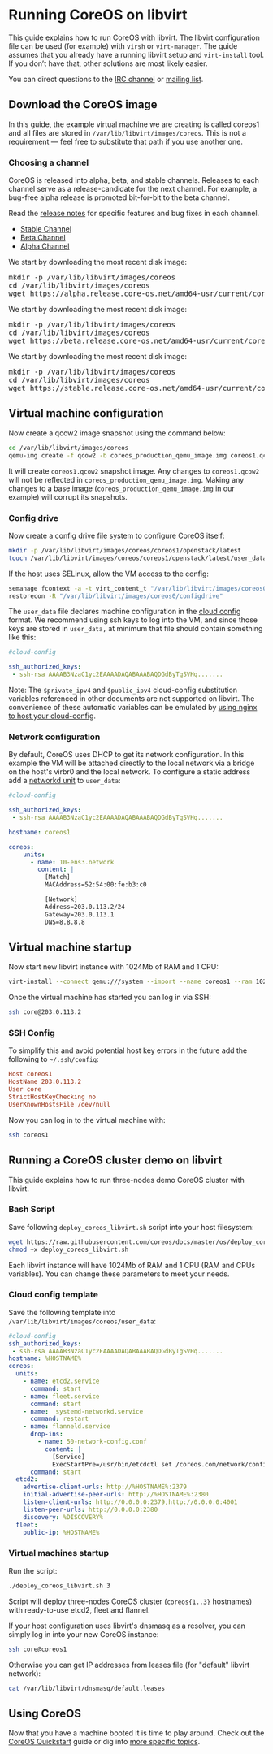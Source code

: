 # Running CoreOS on libvirt

This guide explains how to run CoreOS with libvirt. The libvirt configuration
file can be used (for example) with `virsh` or `virt-manager`. The guide assumes
that you already have a running libvirt setup and `virt-install` tool. If you
don’t have that, other solutions are most likely easier.

You can direct questions to the [IRC channel][irc] or [mailing
list][coreos-dev].

## Download the CoreOS image

In this guide, the example virtual machine we are creating is called coreos1 and
all files are stored in `/var/lib/libvirt/images/coreos`. This is not a requirement — feel free
to substitute that path if you use another one.

### Choosing a channel

CoreOS is released into alpha, beta, and stable channels. Releases to each channel serve as a release-candidate for the next channel. For example, a bug-free alpha release is promoted bit-for-bit to the beta channel.

Read the [release notes](https://coreos.com/releases) for specific features and bug fixes in each channel.

<div id="libvirt-create">
  <ul class="nav nav-tabs">
    <li class="active"><a href="#stable-create" data-toggle="tab">Stable Channel</a></li>
    <li><a href="#beta-create" data-toggle="tab">Beta Channel</a></li>
    <li><a href="#alpha-create" data-toggle="tab">Alpha Channel</a></li>
  </ul>
  <div class="tab-content coreos-docs-image-table">
    <div class="tab-pane" id="alpha-create">
      <p>We start by downloading the most recent disk image:</p>
      <pre>
mkdir -p /var/lib/libvirt/images/coreos
cd /var/lib/libvirt/images/coreos
wget https://alpha.release.core-os.net/amd64-usr/current/coreos_production_qemu_image.img.bz2 -O - | bzcat > coreos_production_qemu_image.img</pre>
    </div>
    <div class="tab-pane" id="beta-create">
      <p>We start by downloading the most recent disk image:</p>
      <pre>
mkdir -p /var/lib/libvirt/images/coreos
cd /var/lib/libvirt/images/coreos
wget https://beta.release.core-os.net/amd64-usr/current/coreos_production_qemu_image.img.bz2 -O - | bzcat > coreos_production_qemu_image.img</pre>
    </div>
    <div class="tab-pane active" id="stable-create">
      <p>We start by downloading the most recent disk image:</p>
      <pre>
mkdir -p /var/lib/libvirt/images/coreos
cd /var/lib/libvirt/images/coreos
wget https://stable.release.core-os.net/amd64-usr/current/coreos_production_qemu_image.img.bz2 -O - | bzcat > coreos_production_qemu_image.img</pre>
    </div>
  </div>
</div>

## Virtual machine configuration

Now create a qcow2 image snapshot using the command below:

```sh
cd /var/lib/libvirt/images/coreos
qemu-img create -f qcow2 -b coreos_production_qemu_image.img coreos1.qcow2
```

It will create `coreos1.qcow2` snapshot image. Any changes to `coreos1.qcow2` will not be reflected in `coreos_production_qemu_image.img`. Making any changes to a base image (`coreos_production_qemu_image.img` in our example) will corrupt its snapshots.

### Config drive

Now create a config drive file system to configure CoreOS itself:

```sh
mkdir -p /var/lib/libvirt/images/coreos/coreos1/openstack/latest
touch /var/lib/libvirt/images/coreos/coreos1/openstack/latest/user_data
```

If the host uses SELinux, allow the VM access to the config:

```sh
semanage fcontext -a -t virt_content_t "/var/lib/libvirt/images/coreos0/configdrive(/.*)?"
restorecon -R "/var/lib/libvirt/images/coreos0/configdrive"
```

The `user_data` file declares machine configuration in the [cloud config](https://coreos.com/os/docs/latest/cloud-config.html) format. We recommend using ssh keys to log into the VM, and since those keys are stored in `user_data,` at minimum that file should contain something like this:

```yaml
#cloud-config

ssh_authorized_keys:
 - ssh-rsa AAAAB3NzaC1yc2EAAAADAQABAAABAQDGdByTgSVHq.......
```

Note: The `$private_ipv4` and `$public_ipv4` cloud-config substitution variables referenced in other documents are not supported on libvirt. The convenience of these automatic variables can be emulated by [using nginx to host your cloud-config](nginx-host-cloud-config.md).

### Network configuration

By default, CoreOS uses DHCP to get its network configuration. In this example the VM will be attached directly to the local network via a bridge on the host's virbr0 and the local network. To configure a static address add a [networkd unit][systemd-network] to `user_data`:

```yaml
#cloud-config

ssh_authorized_keys:
 - ssh-rsa AAAAB3NzaC1yc2EAAAADAQABAAABAQDGdByTgSVHq.......

hostname: coreos1

coreos:
    units:
      - name: 10-ens3.network
        content: |
          [Match]
          MACAddress=52:54:00:fe:b3:c0

          [Network]
          Address=203.0.113.2/24
          Gateway=203.0.113.1
          DNS=8.8.8.8
```

[systemd-network]: http://www.freedesktop.org/software/systemd/man/systemd.network.html


## Virtual machine startup

Now start new libvirt instance with 1024Mb of RAM and 1 CPU:

```sh
virt-install --connect qemu:///system --import --name coreos1 --ram 1024 --vcpus 1 --os-type=linux --os-variant=virtio26 --disk path=/var/lib/libvirt/images/coreos/coreos1.qcow2,format=qcow2,bus=virtio --filesystem /var/lib/libvirt/images/coreos/coreos1/,config-2,type=mount,mode=squash --network bridge=virbr0,mac=52:54:00:fe:b3:c0,type=bridge --vnc --noautoconsole
```

Once the virtual machine has started you can log in via SSH:

```sh
ssh core@203.0.113.2
```

### SSH Config

To simplify this and avoid potential host key errors in the future add the following to `~/.ssh/config`:

```ini
Host coreos1
HostName 203.0.113.2
User core
StrictHostKeyChecking no
UserKnownHostsFile /dev/null
```

Now you can log in to the virtual machine with:

```sh
ssh coreos1
```

## Running a CoreOS cluster demo on libvirt

This guide explains how to run three-nodes demo CoreOS cluster with libvirt.

### Bash Script

Save following `deploy_coreos_libvirt.sh` script into your host filesystem:

```sh
wget https://raw.githubusercontent.com/coreos/docs/master/os/deploy_coreos_libvirt.sh
chmod +x deploy_coreos_libvirt.sh
```

Each libvirt instance will have 1024Mb of RAM and 1 CPU (RAM and CPUs variables).
You can change these parameters to meet your needs.

### Cloud config template

Save the following template into `/var/lib/libvirt/images/coreos/user_data`:

```yaml
#cloud-config
ssh_authorized_keys:
 - ssh-rsa AAAAB3NzaC1yc2EAAAADAQABAAABAQDGdByTgSVHq.......
hostname: %HOSTNAME%
coreos:
  units:
    - name: etcd2.service
      command: start
    - name: fleet.service
      command: start
    - name:  systemd-networkd.service
      command: restart
    - name: flanneld.service
      drop-ins:
        - name: 50-network-config.conf
          content: |
            [Service]
            ExecStartPre=/usr/bin/etcdctl set /coreos.com/network/config '{ "Network": "10.1.0.0/16" }'
      command: start
  etcd2:
    advertise-client-urls: http://%HOSTNAME%:2379
    initial-advertise-peer-urls: http://%HOSTNAME%:2380
    listen-client-urls: http://0.0.0.0:2379,http://0.0.0.0:4001
    listen-peer-urls: http://0.0.0.0:2380
    discovery: %DISCOVERY%
  fleet:
    public-ip: %HOSTNAME%
```

### Virtual machines startup

Run the script:

```sh
./deploy_coreos_libvirt.sh 3
```

Script will deploy three-nodes CoreOS cluster (`coreos{1..3}` hostnames) with
ready-to-use etcd2, fleet and flannel.

If your host configuration uses libvirt's dnsmasq as a resolver, you can
simply log in into your new CoreOS instance:

```sh
ssh core@coreos1
```

Otherwise you can get IP addresses from leases file (for "default" libvirt
network):

```sh
cat /var/lib/libvirt/dnsmasq/default.leases
```

## Using CoreOS

Now that you have a machine booted it is time to play around. Check out the [CoreOS Quickstart](quickstart.md) guide or dig into [more specific topics](https://coreos.com/docs).

[coreos-dev]: https://groups.google.com/forum/#!forum/coreos-dev
[irc]: irc://irc.freenode.org:6667/#coreos
